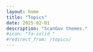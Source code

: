 ```yaml
---
layout: home
title: "Topics"
date: 2025-02-01
description: "ScanGov themes."
#icon: "fa-solid "
#redirect_from: /topics/
---
```

